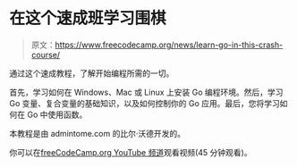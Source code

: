 # 在这个速成班学习围棋

> 原文：<https://www.freecodecamp.org/news/learn-go-in-this-crash-course/>

通过这个速成教程，了解开始编程所需的一切。

首先，学习如何在 Windows、Mac 或 Linux 上安装 Go 编程环境。然后，学习 Go 变量、复合变量的基础知识，以及如何控制你的 Go 应用。最后，您将学习如何在 Go 中使用函数。

本教程是由 admintome.com 的比尔·沃德开发的。

你可以在[freeCodeCamp.org YouTube 频道](https://youtu.be/Xj5lo2-ZvRg)观看视频(45 分钟观看)。